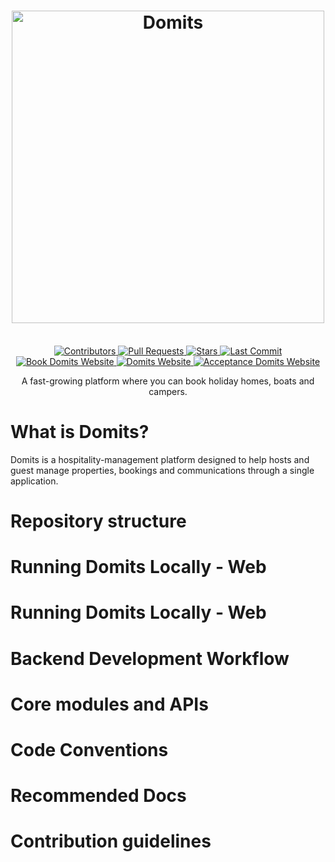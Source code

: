  <!-- Hero 1 -->
<h1 align="center">
  <img src="https://i.ibb.co/rKVk8xDm/logo-aea153ca0521f26f9487364e1a11dc2e.png" alt="Domits" width="500"/>
</h1>
  <!-- Badges -->
  <div align="center">
      <br>
    <a href="https://github.com/domits1/Domits/graphs/contributors" >
      <img alt="Contributors" src="https://img.shields.io/github/contributors/domits1/Domits?style=for-the-badge&color=139220"/>
    </a>
    <a href="https://github.com/domits1/Domits/pulls">
      <img alt="Pull Requests" src="https://img.shields.io/github/issues-pr/domits1/Domits?style=for-the-badge&color=139220"/>
    </a>
    <a href="https://github.com/domits1/Domits/stargazers">
      <img alt="Stars" src="https://img.shields.io/github/stars/domits1/Domits?style=for-the-badge&logo=github&color=139220"/>
    </a>
    <a href="https://github.com/domits1/Domits/commits/main">
      <img alt="Last Commit" src="https://img.shields.io/github/last-commit/domits1/Domits?style=for-the-badge&color=139220"/>
    </a>
  </div>
  <div align="center">
    <a href="https://bookdomits.com" target="_blank">
    <img src="https://img.shields.io/badge/%F0%9F%8F%A1_Book_Domits-555555?style=for-the-badge&logo=internetexplorer&logoColor=white" alt="Book Domits Website"/>
  </a>  
  <a href="https://domits.com" target="_blank">
    <img src="https://img.shields.io/badge/%F0%9F%8C%90_Domits-555555?style=for-the-badge" alt="Domits Website"/>
  </a>  
    <a href="https://acceptance.domits.com" target="_blank">
    <img src="https://img.shields.io/badge/%F0%9F%A7%AA_Acceptance-555555?style=for-the-badge" alt="Acceptance Domits Website"/>
  </a>  
</div>
  
<p align="center">A fast-growing platform where you can book holiday homes, boats and campers.</p>


# What is Domits?
Domits is a hospitality-management platform designed to help hosts and guest manage properties, bookings and communications through a single application.
# Repository structure

# Running Domits Locally - Web

# Running Domits Locally - Web

# Backend Development Workflow

# Core modules and APIs

# Code Conventions

# Recommended Docs

# Contribution guidelines


